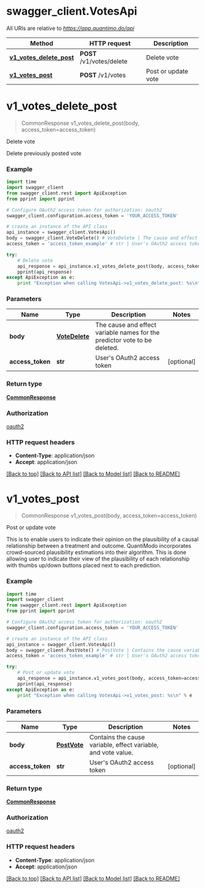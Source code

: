 # swagger_client.VotesApi

All URIs are relative to *https://app.quantimo.do/api*

Method | HTTP request | Description
------------- | ------------- | -------------
[**v1_votes_delete_post**](VotesApi.md#v1_votes_delete_post) | **POST** /v1/votes/delete | Delete vote
[**v1_votes_post**](VotesApi.md#v1_votes_post) | **POST** /v1/votes | Post or update vote


# **v1_votes_delete_post**
> CommonResponse v1_votes_delete_post(body, access_token=access_token)

Delete vote

Delete previously posted vote

### Example 
```python
import time
import swagger_client
from swagger_client.rest import ApiException
from pprint import pprint

# Configure OAuth2 access token for authorization: oauth2
swagger_client.configuration.access_token = 'YOUR_ACCESS_TOKEN'

# create an instance of the API class
api_instance = swagger_client.VotesApi()
body = swagger_client.VoteDelete() # VoteDelete | The cause and effect variable names for the predictor vote to be deleted.
access_token = 'access_token_example' # str | User's OAuth2 access token (optional)

try: 
    # Delete vote
    api_response = api_instance.v1_votes_delete_post(body, access_token=access_token)
    pprint(api_response)
except ApiException as e:
    print "Exception when calling VotesApi->v1_votes_delete_post: %s\n" % e
```

### Parameters

Name | Type | Description  | Notes
------------- | ------------- | ------------- | -------------
 **body** | [**VoteDelete**](VoteDelete.md)| The cause and effect variable names for the predictor vote to be deleted. | 
 **access_token** | **str**| User&#39;s OAuth2 access token | [optional] 

### Return type

[**CommonResponse**](CommonResponse.md)

### Authorization

[oauth2](../README.md#oauth2)

### HTTP request headers

 - **Content-Type**: application/json
 - **Accept**: application/json

[[Back to top]](#) [[Back to API list]](../README.md#documentation-for-api-endpoints) [[Back to Model list]](../README.md#documentation-for-models) [[Back to README]](../README.md)

# **v1_votes_post**
> CommonResponse v1_votes_post(body, access_token=access_token)

Post or update vote

This is to enable users to indicate their opinion on the plausibility of a causal relationship between a treatment and outcome. QuantiModo incorporates crowd-sourced plausibility estimations into their algorithm. This is done allowing user to indicate their view of the plausibility of each relationship with thumbs up/down buttons placed next to each prediction.

### Example 
```python
import time
import swagger_client
from swagger_client.rest import ApiException
from pprint import pprint

# Configure OAuth2 access token for authorization: oauth2
swagger_client.configuration.access_token = 'YOUR_ACCESS_TOKEN'

# create an instance of the API class
api_instance = swagger_client.VotesApi()
body = swagger_client.PostVote() # PostVote | Contains the cause variable, effect variable, and vote value.
access_token = 'access_token_example' # str | User's OAuth2 access token (optional)

try: 
    # Post or update vote
    api_response = api_instance.v1_votes_post(body, access_token=access_token)
    pprint(api_response)
except ApiException as e:
    print "Exception when calling VotesApi->v1_votes_post: %s\n" % e
```

### Parameters

Name | Type | Description  | Notes
------------- | ------------- | ------------- | -------------
 **body** | [**PostVote**](PostVote.md)| Contains the cause variable, effect variable, and vote value. | 
 **access_token** | **str**| User&#39;s OAuth2 access token | [optional] 

### Return type

[**CommonResponse**](CommonResponse.md)

### Authorization

[oauth2](../README.md#oauth2)

### HTTP request headers

 - **Content-Type**: application/json
 - **Accept**: application/json

[[Back to top]](#) [[Back to API list]](../README.md#documentation-for-api-endpoints) [[Back to Model list]](../README.md#documentation-for-models) [[Back to README]](../README.md)

